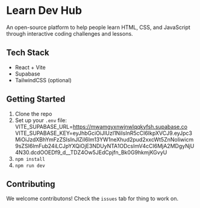 # Learn Dev Hub

An open-source platform to help people learn HTML, CSS, and JavaScript through interactive coding challenges and lessons.

## Tech Stack
- React + Vite
- Supabase
- TailwindCSS (optional)

## Getting Started
1. Clone the repo
2. Set up your `.env` file:
VITE_SUPABASE_URL=https://mwamgyxnwjnwlqqkyfsh.supabase.co
VITE_SUPABASE_KEY=eyJhbGciOiJIUzI1NiIsInR5cCI6IkpXVCJ9.eyJpc3MiOiJzdXBhYmFzZSIsInJlZiI6Im13YW1neXhud2pud2xxcWt5ZnNoIiwicm9sZSI6ImFub24iLCJpYXQiOjE3NDUyNTA1ODcsImV4cCI6MjA2MDgyNjU4N30.dcdOOEDf9_d__TDZ4Ow5JEdCpjfn_Bk0G9hkmjKGvyU
3. `npm install`
4. `npm run dev`

## Contributing
We welcome contributons! Check the `issues` tab for thing to work on.